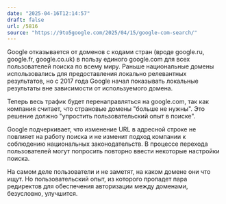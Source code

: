 ```yaml
---
date: "2025-04-16T12:14:57"
draft: false
url: /5816
source: "https://9to5google.com/2025/04/15/google-com-search/"
---
```


Google отказывается от доменов с кодами стран (вроде google.ru, google.fr, google.co.uk) в пользу единого google.com для всех пользователей поиска по всему миру. Раньше национальные домены использовались для предоставления локально релевантных результатов, но с 2017 года Google начал показывать локальные результаты вне зависимости от используемого домена.

Теперь весь трафик будет перенаправляться на google.com, так как компания считает, что страновые домены "больше не нужны". Это решение должно "упростить пользовательский опыт в поиске".

Google подчеркивает, что изменение URL в адресной строке не повлияет на работу поиска и не изменит подход компании к соблюдению национальных законодательств. В процессе перехода пользователей могут попросить повторно ввести некоторые настройки поиска.

На самом деле пользователи и не заметят, на каком домене они что ищут. Но пользовательский опыт, из которого пропадет пара редиректов для обеспечения авторизации между доменами, безусловно, улучшится.